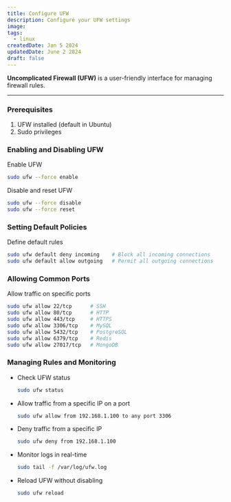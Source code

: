 ```yaml
---
title: Configure UFW
description: Configure your UFW settings
image:
tags:
  - linux
createdDate: Jan 5 2024
updatedDate: June 2 2024
draft: false
---
```


**Uncomplicated Firewall (UFW)** is a user-friendly interface for managing firewall rules.

---

### Prerequisites

1. UFW installed (default in Ubuntu)
2. Sudo privileges

### Enabling and Disabling UFW

Enable UFW

```bash
sudo ufw --force enable
```

Disable and reset UFW

```bash
sudo ufw --force disable
sudo ufw --force reset
```

### Setting Default Policies

Define default rules

```bash
sudo ufw default deny incoming    # Block all incoming connections
sudo ufw default allow outgoing   # Permit all outgoing connections
```

### Allowing Common Ports

Allow traffic on specific ports

```bash
sudo ufw allow 22/tcp      # SSH
sudo ufw allow 80/tcp      # HTTP
sudo ufw allow 443/tcp     # HTTPS
sudo ufw allow 3306/tcp    # MySQL
sudo ufw allow 5432/tcp    # PostgreSQL
sudo ufw allow 6379/tcp    # Redis
sudo ufw allow 27017/tcp   # MongoDB
```

### Managing Rules and Monitoring

- Check UFW status

  ```bash
  sudo ufw status
  ```

- Allow traffic from a specific IP on a port

  ```bash
  sudo ufw allow from 192.168.1.100 to any port 3306
  ```

- Deny traffic from a specific IP

  ```bash
  sudo ufw deny from 192.168.1.100
  ```

- Monitor logs in real-time

  ```bash
  sudo tail -f /var/log/ufw.log
  ```

- Reload UFW without disabling

  ```bash
  sudo ufw reload
  ```
